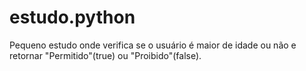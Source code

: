 # estudo.python
Pequeno estudo onde verifica se o usuário é maior de idade ou não e retornar "Permitido"(true) ou "Proibido"(false).
